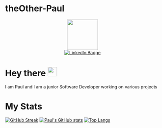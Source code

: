 # theOther-Paul

<div id="header" align="center">
  <img src="https://i.giphy.com/media/v1.Y2lkPTc5MGI3NjExNzk1dWNvb3F2amE5ZW5kY28xYXozYWo3c3QyZTF4eHc1aXE4MnZ2dyZlcD12MV9pbnRlcm5hbF9naWZfYnlfaWQmY3Q9Zw/qgQUggAC3Pfv687qPC/giphy.gif" width="100"/>
</div>

<div id="badges" align="center">
  <a href="https://www.linkedin.com/in/paul-pecie-7b7a80237/">
    <img src="https://img.shields.io/badge/LinkedIn-blue?style=for-the-badge&logo=linkedin&logoColor=white" alt="LinkedIn Badge"/>
  </a>
</div>

<h1>
  Hey there
  <img src="https://media.giphy.com/media/hvRJCLFzcasrR4ia7z/giphy.gif" width="30px"/>
</h1>
<p>I am Paul and I am a junior Software Developer working on various projects</p>
<h1>
  My Stats 
</h1>

[![GitHub Streak](http://github-readme-streak-stats.herokuapp.com?user=theOtherPaul&theme=dark&background=000000)](https://git.io/streak-stats)
[![Paul's GitHub stats](https://github-readme-stats.vercel.app/api?username=theOtherPaul&theme=tokyonight)](https://github.com/theOtherPaul/github-readme-stats)
[![Top Langs](https://github-readme-stats.vercel.app/api/top-langs/?username=TheOtherPaul&theme=tokyonightlangs_count=5)](https://github.com/anuraghazra/github-readme-stats)
